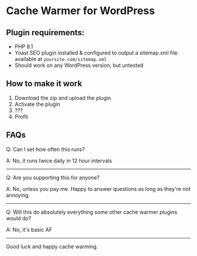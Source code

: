 # Cache Warmer for WordPress

## Plugin requirements:
* PHP 8.1
* Yoast SEO plugin installed & configured to output a sitemap.xml file available at `yoursite.com/sitemap.xml`
* Should work on any WordPress version, but untested



## How to make it work

1. Download the zip and upload the plugin
2. Activate the plugin
3. ???
4. Profit


## FAQs

Q: Can I set how often this runs?

A: No, it runs twice daily in 12 hour intervals

---

Q: Are you supporting this for anyone?

A: No, unless you pay me. Happy to answer questions as long as they're not annoying.

---

Q: Will this do absolutely everything some other cache warmer plugins would do?

A: No, it's basic AF

---

Good luck and happy cache warming.
